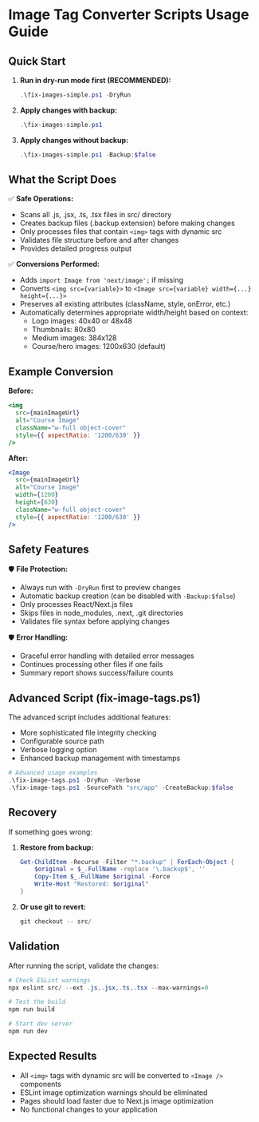 # Image Tag Converter Scripts Usage Guide

## Quick Start

1. **Run in dry-run mode first (RECOMMENDED):**
   ```powershell
   .\fix-images-simple.ps1 -DryRun
   ```

2. **Apply changes with backup:**
   ```powershell
   .\fix-images-simple.ps1
   ```

3. **Apply changes without backup:**
   ```powershell
   .\fix-images-simple.ps1 -Backup:$false
   ```

## What the Script Does

✅ **Safe Operations:**
- Scans all .js, .jsx, .ts, .tsx files in src/ directory
- Creates backup files (.backup extension) before making changes
- Only processes files that contain `<img>` tags with dynamic src
- Validates file structure before and after changes
- Provides detailed progress output

✅ **Conversions Performed:**
- Adds `import Image from 'next/image';` if missing
- Converts `<img src={variable}>` to `<Image src={variable} width={...} height={...}>`
- Preserves all existing attributes (className, style, onError, etc.)
- Automatically determines appropriate width/height based on context:
  - Logo images: 40x40 or 48x48
  - Thumbnails: 80x80
  - Medium images: 384x128
  - Course/hero images: 1200x630 (default)

## Example Conversion

**Before:**
```jsx
<img 
  src={mainImageUrl}
  alt="Course Image"
  className="w-full object-cover"
  style={{ aspectRatio: '1200/630' }}
/>
```

**After:**
```jsx
<Image 
  src={mainImageUrl} 
  alt="Course Image" 
  width={1200} 
  height={630} 
  className="w-full object-cover" 
  style={{ aspectRatio: '1200/630' }} 
/>
```

## Safety Features

🛡️ **File Protection:**
- Always run with `-DryRun` first to preview changes
- Automatic backup creation (can be disabled with `-Backup:$false`)
- Only processes React/Next.js files
- Skips files in node_modules, .next, .git directories
- Validates file syntax before applying changes

🛡️ **Error Handling:**
- Graceful error handling with detailed error messages
- Continues processing other files if one fails
- Summary report shows success/failure counts

## Advanced Script (fix-image-tags.ps1)

The advanced script includes additional features:
- More sophisticated file integrity checking
- Configurable source path
- Verbose logging option
- Enhanced backup management with timestamps

```powershell
# Advanced usage examples
.\fix-image-tags.ps1 -DryRun -Verbose
.\fix-image-tags.ps1 -SourcePath "src/app" -CreateBackup:$false
```

## Recovery

If something goes wrong:
1. **Restore from backup:**
   ```powershell
   Get-ChildItem -Recurse -Filter "*.backup" | ForEach-Object {
       $original = $_.FullName -replace '\.backup$', ''
       Copy-Item $_.FullName $original -Force
       Write-Host "Restored: $original"
   }
   ```

2. **Or use git to revert:**
   ```powershell
   git checkout -- src/
   ```

## Validation

After running the script, validate the changes:
```powershell
# Check ESLint warnings
npx eslint src/ --ext .js,.jsx,.ts,.tsx --max-warnings=0

# Test the build
npm run build

# Start dev server
npm run dev
```

## Expected Results

- All `<img>` tags with dynamic src will be converted to `<Image />` components
- ESLint image optimization warnings should be eliminated
- Pages should load faster due to Next.js image optimization
- No functional changes to your application
